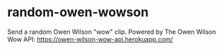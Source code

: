 # random-owen-wowson
Send a random Owen Wilson "wow" clip. Powered by The Owen Wilson Wow API: https://owen-wilson-wow-api.herokuapp.com/
